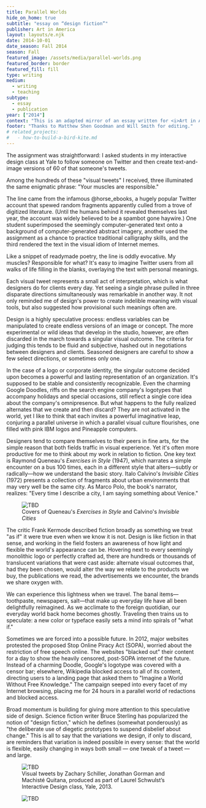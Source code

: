 ```yaml
---
title: Parallel Worlds
hide_on_home: true
subtitle: "essay on “design fiction”"
publisher: Art in America
layout: layouts/e.njk
date: 2014-10-01
date_season: Fall 2014
season: Fall
featured_image: /assets/media/parallel-worlds.png
featured_border: border
featured_fill: fill
type: writing
medium:
  - writing
  - teaching
subtype:
  - essay
  - publication
year: ["2014"]
context: "This is an adapted mirror of an essay written for <i>Art in America</i> originally published in the October 2014 print edition."
footer: "Thanks to Matthew Shen Goodman and Will Smith for editing."
# related_projects:
#   - how-to-build-a-bird-kite.md
---
```


<!-- ## Does every graphic design create a parallel world? -->

The assignment was straightforward: I asked students in my interactive design class at Yale to follow someone on Twitter and then create text-and-image versions of 60 of that someone's tweets.

Among the hundreds of these "visual tweets" I received, three illuminated the same enigmatic phrase: "Your muscles are responsible."

The line came from the infamous @horse_ebooks, a hugely popular Twitter account that spewed random fragments apparently culled from a trove of digitized literature. (Until the humans behind it revealed themselves last year, the account was widely believed to be a spambot gone haywire.) One student superimposed the seemingly computer-generated text onto a background of computer-generated abstract imagery, another used the assignment as a chance to practice traditional calligraphy skills, and the third rendered the text in the visual idiom of Internet memes.

Like a snippet of readymade poetry, the line is oddly evocative. My muscles? Responsible for what? It's easy to imagine Twitter users from all walks of life filling in the blanks, overlaying the text with personal meanings.

Each visual tweet represents a small act of interpretation, which is what designers do for clients every day. Yet seeing a single phrase pulled in three disparate directions simultaneously was remarkable in another way. It not only reminded me of design's power to create indelible meaning with visual tools, but also suggested how provisional such meanings often are.

Design is a highly speculative process: endless variables can be manipulated to create endless versions of an image or concept. The more experimental or wild ideas that develop in the studio, however, are often discarded in the march towards a singular visual outcome. The criteria for judging this tends to be fluid and subjective, hashed out in negotiations between designers and clients. Seasoned designers are careful to show a few select directions, or sometimes only one.

In the case of a logo or corporate identity, the singular outcome decided upon becomes a powerful and lasting representation of an organization. It's supposed to be stable and consistently recognizable. Even the charming Google Doodles, riffs on the search engine company's logotypes that accompany holidays and special occasions, still reflect a single core idea about the company's omnipresence. But what happens to the fully realized alternates that we create and then discard? They are not activated in the world, yet I like to think that each invites a powerful imaginative leap, conjuring a parallel universe in which a parallel visual culture flourishes, one filled with pink IBM logos and Pineapple computers.

Designers tend to compare themselves to their peers in fine arts, for the simple reason that both fields traffic in visual experience. Yet it's often more productive for me to think about my work in relation to fiction. One key text is Raymond Queneau's <i>Exercises in Style</i> (1947), which narrates a simple encounter on a bus 100 times, each in a different style that alters—subtly or radically—how we understand the basic story. Italo Calvino's <i>Invisible Cities</i> (1972) presents a collection of fragments about urban environments that may very well be the same city. As Marco Polo, the book's narrator, realizes: "Every time I describe a city, I am saying something about Venice."

<figure>
    <img src="/assets/media/exercises-invisible.png" alt="TBD">
    <figcaption>
      <div>Covers of Queneau's <i>Exercises in Style</i> and Calvino's <i>Invisible Cities</i></div>
    </figcaption>
</figure>

The critic Frank Kermode described fiction broadly as something we treat "as if" it were true even when we know it is not. Design is like fiction in that sense, and working in the field fosters an awareness of how light and flexible the world's appearance can be. Hovering next to every seemingly monolithic logo or perfectly crafted ad, there are hundreds or thousands of translucent variations that were cast aside: alternate visual outcomes that, had they been chosen, would alter the way we relate to the products we buy, the publications we read, the advertisements we encounter, the brands we share oxygen with.

We can experience this lightness when we travel. The banal items—toothpaste, newspapers, salt—that make up everyday life have all been delightfully reimagined. As we acclimate to the foreign quotidian, our everyday world back home becomes ghostly. Traveling then trains us to speculate: a new color or typeface easily sets a mind into spirals of "what if."

Sometimes we are forced into a possible future. In 2012, major websites protested the proposed Stop Online Piracy Act (SOPA), worried about the restriction of free speech online. The websites "blacked out" their content for a day to show the heavily censored, post-SOPA internet of the future. Instead of a charming Doodle, Google's logotype was covered with a censor bar; elsewhere, Wikipedia blocked access to all of its content, directing users to a landing page that asked them to "Imagine a World Without Free Knowledge." The campaign seeped into every facet of my Internet browsing, placing me for 24 hours in a parallel world of redactions and blocked access.

Broad momentum is building for giving more attention to this speculative side of design. Science fiction writer Bruce Sterling has popularized the notion of "design fiction," which he defines (somewhat ponderously) as "the deliberate use of diegetic prototypes to suspend disbelief about change." This is all to say that the variations we design, if only to discard, are reminders that variation is indeed possible in every sense: that the world is flexible, easily changing in ways both small — one tweak of a tweet — and large.

<figure>
    <img src="/assets/media/muscles.png" alt="TBD">
    <figcaption>
    Visual tweets by Zachary Schiller, Jonathan Gorman and Machisté Quitana, produced as part of Laurel Schwulst’s Interactive Design class, Yale, 2013.
    </figcaption>
</figure>

<figure class="small">
    <img src="/assets/media/magazine-parallel.png" alt="TBD">
</figure>

<!-- <figure>
    <img src="/assets/media/magazine-parallel.png">
</figure> -->
